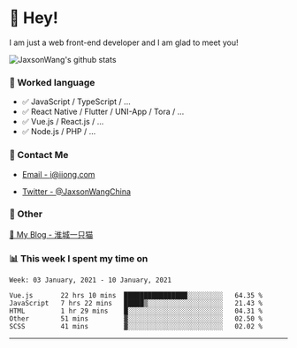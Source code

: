 # 👋 Hey!

I am just a web front-end developer and I am glad to meet you!

![JaxsonWang's github stats](https://github-readme-stats.vercel.app/api?username=JaxsonWang&&show_icons=true&&title_color=1abc9c&&icon_color=1abc9c)


### 📝 Worked language

- ✅ JavaScript / TypeScript / ...
- ✅ React Native / Flutter / UNI-App / Tora / ...
- ✅ Vue.js / React.js / ...
- ✅ Node.js / PHP / ...

### 📮 Contact Me

- [Email - i@iiong.com](mailto:i@iiong.com)

- [Twitter - @JaxsonWangChina](https://twitter.com/JaxsonWangChina)

### 🤪 Other

[📌 My Blog - 淮城一只猫](https://iiong.com)

### 📊 This week I spent my time on

<!--START_SECTION:waka-->
```text
Week: 03 January, 2021 - 10 January, 2021

Vue.js       22 hrs 10 mins  ████████████████░░░░░░░░░   64.35 % 
JavaScript   7 hrs 22 mins   █████▒░░░░░░░░░░░░░░░░░░░   21.43 % 
HTML         1 hr 29 mins    █░░░░░░░░░░░░░░░░░░░░░░░░   04.31 % 
Other        51 mins         ▓░░░░░░░░░░░░░░░░░░░░░░░░   02.50 % 
SCSS         41 mins         ▓░░░░░░░░░░░░░░░░░░░░░░░░   02.02 % 
```
<!--END_SECTION:waka-->

---
